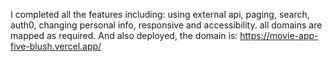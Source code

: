 I completed all the features including: using external api, paging, search, auth0, changing personal info, responsive and accessibility. all domains are mapped as required. And also deployed, the domain is: https://movie-app-five-blush.vercel.app/

